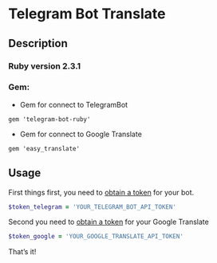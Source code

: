 # Telegram Bot Translate

## Description

### Ruby  version 2.3.1

### Gem:

* Gem for connect to TelegramBot
`````
gem 'telegram-bot-ruby'
`````

* Gem for connect to Google Translate
`````
gem 'easy_translate'
`````

## Usage
First things first, you need to [obtain a token](https://core.telegram.org/bots#botfather) for your bot.

```ruby
$token_telegram = 'YOUR_TELEGRAM_BOT_API_TOKEN'

```
Second you need to [obtain a token](https://console.developers.google.com) for your Google Translate
```ruby
$token_google = 'YOUR_GOOGLE_TRANSLATE_API_TOKEN'

```
That’s it!